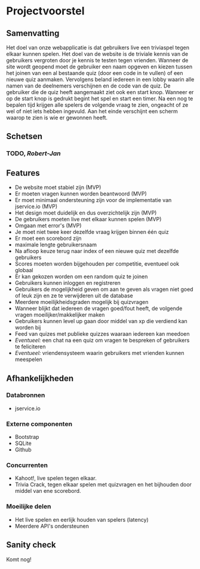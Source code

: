 # Projectvoorstel

## Samenvatting
Het doel van onze webapplicatie is dat gebruikers live een triviaspel tegen elkaar kunnen spelen.
Het doel van de website is de triviale kennis van de gebruikers vergroten door je kennis te testen tegen vrienden.
Wanneer de site wordt geopend moet de gebruiker een naam opgeven en kiezen tussen het joinen van een al bestaande quiz (door een code in te vullen) of een nieuwe quiz aanmaken.
Vervolgens beland iedereen in een lobby waarin alle namen van de deelnemers verschijnen en de code van de quiz. De gebruiker die de quiz heeft aangemaakt ziet ook een start knop.
Wanneer er op de start knop is gedrukt begint het spel en start een timer. Na een nog te bepalen tijd krijgen alle spelers de volgende vraag te zien, ongeacht of ze wel of niet iets hebben ingevuld. Aan het einde verschijnt een scherm waarop te zien is wie er gewonnen heeft.


## Schetsen

### TODO, *Robert-Jan*

## Features
 * De website moet stabiel zijn (MVP)
 * Er moeten vragen kunnen worden beantwoord (MVP)
 * Er moet minimaal ondersteuning zijn voor de implementatie van jservice.io (MVP)
 * Het design moet duidelijk en dus overzichtelijk zijn (MVP)
 * De gebruikers moeten live met elkaar kunnen spelen (MVP)
 * Omgaan met error's (MVP)
 * Je moet niet twee keer dezelfde vraag krijgen binnen één quiz
 * Er moet een scorebord zijn
 * maximale lengte gebruikersnaam
 * Na afloop keuze terug naar index of een nieuwe quiz met dezelfde gebruikers
 * Scores moeten worden bijgehouden per competitie, eventueel ook globaal
 * Er kan gekozen worden om een random quiz te joinen
 * Gebruikers kunnen inloggen en registreren
 * Gebruikers de mogelijkheid geven om aan te geven als vragen niet goed of leuk zijn en ze te verwijderen uit de database
 * Meerdere moeilijkheidsgraden mogelijk bij quizvragen
 * Wanneer blijkt dat iedereen de vragen goed/fout heeft, de volgende vragen moeilijker/makkelijker maken
 * Gebruikers kunnen level up gaan door middel van xp die verdiend kan worden bij 
 * Feed van quizes met publieke quizzes waaraan iedereen kan meedoen
 * *Eventueel:* een chat na een quiz om vragen te bespreken of gebruikers te feliciteren
 * *Eventueel:* vriendensysteem waarin gebruikers met vrienden kunnen meespelen

## Afhankelijkheden
### Databronnen
 * jservice.io

### Externe componenten
 * Bootstrap
 * SQLite
 * Github

### Concurrenten
 * Kahoot!, live spelen tegen elkaar.
 * Trivia Crack, tegen elkaar spelen met quizvragen en het bijhouden door middel van ene scorebord.

### Moeilijke delen
 * Het live spelen en eerlijk houden van spelers (latency)
 * Meerdere API's ondersteunen


## Sanity check
Komt nog!
